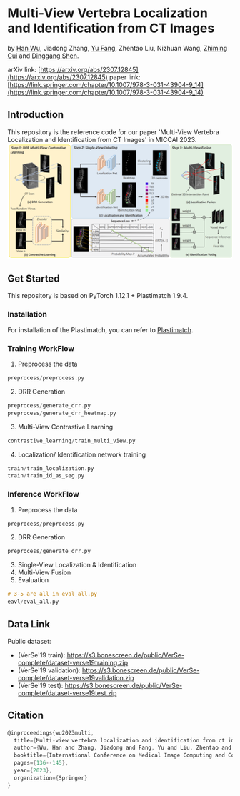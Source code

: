 # Multi-View Vertebra Localization and Identification from CT Images
 by [Han Wu](http://hanwu.website/), Jiadong Zhang, [Yu Fang](https://yuffish.github.io/), Zhentao Liu, Nizhuan Wang, [Zhiming Cui](https://shanghaitech-impact.github.io/) and [Dinggang Shen](http://idea.bme.shanghaitech.edu.cn/home/people/faculty).
 
arXiv link: [https://arxiv.org/abs/2307.12845](https://arxiv.org/abs/2307.12845)
paper link: [https://link.springer.com/chapter/10.1007/978-3-031-43904-9_14](https://link.springer.com/chapter/10.1007/978-3-031-43904-9_14)
## Introduction
This repository is the reference code for our paper 'Multi-View Vertebra Localization and Identification from CT Images' in MICCAI 2023.
 ![Overall Pipeline](./asset/pipeline.png)



## Get Started
This repository is based on PyTorch 1.12.1 + Plastimatch 1.9.4.

### Installation
For installation of the Plastimatch, you can refer to [Plastimatch](https://plastimatch.org/).

### Training WorkFlow
1. Preprocess the data
```c
preprocess/preprocess.py
```
2. DRR Generation
```c
preprocess/generate_drr.py
preprocess/generate_drr_heatmap.py
```
3. Multi-View Contrastive Learning
```c
contrastive_learning/train_multi_view.py
```
4. Localization/ Identification network training
```c
train/train_localization.py
train/train_id_as_seg.py
```

### Inference WorkFlow
1. Preprocess the data
```c
preprocess/preprocess.py
```
2. DRR Generation
```c
preprocess/generate_drr.py
```
3. Single-View Localization & Identification
4. Multi-View Fusion
5. Evaluation
```c
# 3-5 are all in eval_all.py
eavl/eval_all.py
```
## Data Link
Public dataset:
- (VerSe'19 train): https://s3.bonescreen.de/public/VerSe-complete/dataset-verse19training.zip
- (VerSe'19 validation): https://s3.bonescreen.de/public/VerSe-complete/dataset-verse19validation.zip
- (VerSe'19 test): https://s3.bonescreen.de/public/VerSe-complete/dataset-verse19test.zip


## Citation
```c
@inproceedings{wu2023multi,
  title={Multi-view vertebra localization and identification from ct images},
  author={Wu, Han and Zhang, Jiadong and Fang, Yu and Liu, Zhentao and Wang, Nizhuan and Cui, Zhiming and Shen, Dinggang},
  booktitle={International Conference on Medical Image Computing and Computer-Assisted Intervention},
  pages={136--145},
  year={2023},
  organization={Springer}
}
```
